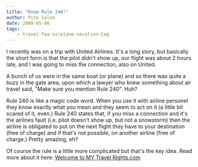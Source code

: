 ```yaml
---
title: "Know Rule 240!"
author: Pito Salas
date: 2008-05-08
tags:
    - travel-faa-airplane-vacation-tag
---
```




I recently was on a trip with United Airlines. It's a long story, but
basically the short form is that the pilot didn't show up, our flight was
about 2 hours late, and I was going to miss the connection, also on United.

A bunch of us were in the same boat (or plane) and so there was quite a buzz
in the gate area, upon which a lawyer who knew something about air travel
said, "Make sure you mention Rule 240". Huh?

Rule 240 is like a magic code word. When you use it with airline personel they
know exactly what you mean and they seem to act on it (a little bit scared of
it, even.) Rule 240 states that, if you miss a connection and it's the
airlines fault (i.e. pilot doesn't show up, but not a snowstorm) then the
airline is obligated to put on the next flight they have to your destination
(free of charge) and if that's not possible, on another airline (free of
charge.) Pretty amazing, eh?

Of course the rule is a little more complicated but that's the key idea. Read
more about it here: [Welcome to MY Travel
Rights.com](<http://www.mytravelrights.com/travellaw.cfm?ai=3> "Welcome to MY
Travel Rights.com")


